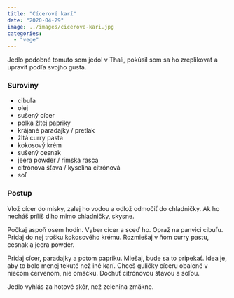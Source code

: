 ```yaml
---
title: "Cícerové karí"
date: "2020-04-29"
image: ../images/cicerove-kari.jpg
categories:
  - "vege"
---
```


Jedlo podobné tomuto som jedol v Thali, pokúsil som sa ho zreplikovať a upraviť podľa svojho gusta.

### Suroviny
- cibuľa
- olej
- sušený cícer
- polka žltej papriky
- krájané paradajky / pretlak
- žltá curry pasta
- kokosový krém
- sušený cesnak
- jeera powder / rímska rasca
- citrónová šťava / kyselina citrónová
- soľ

### Postup
Vlož cícer do misky, zalej ho vodou a odlož odmočiť do chladničky. Ak ho necháš príliš dlho mimo chladničky, skysne.

Počkaj aspoň osem hodín. Vyber cícer a sceď ho. Opraž na panvici cibuľu. Pridaj do nej trošku kokosového krému. Rozmiešaj v ňom curry pastu, cesnak a jeera powder.

Pridaj cícer, paradajky a potom papriku. Miešaj, bude sa to pripekať. Idea je, aby to bolo menej tekuté než iné karí. Chceš guličky cíceru obalené v niečom červenom, nie omáčku. Dochuť citrónovou šťavou a soľou.

Jedlo vyhlás za hotové skôr, než zelenina zmäkne.